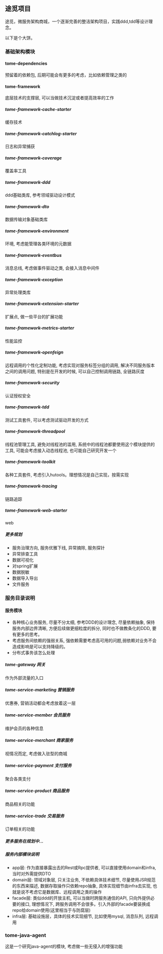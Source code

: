 ## 途觅项目
途觅，微服务架构商城，一个逐渐完善的整洁架构项目，实践ddd,tdd等设计理念。

以下是个大饼。
### 基础架构模块
#### tome-dependencies
预留着的依赖包, 后期可能会有更多的考虑，比如依赖管理之类的
#### tome-framework
底层技术的支撑层, 可以当做技术沉淀或者提高效率的工作
##### tome-framework-cache-starter
缓存技术
##### tome-framework-catchlog-starter
日志和异常捕获
##### tome-framework-coverage
覆盖率工具
##### tome-framework-ddd
ddd基础类库, 参考领域驱动设计模式
##### tome-framework-dto
数据传输对象基础类库
##### tome-framework-environment
环境, 考虑能管理各类环境的元数据
##### tome-framework-eventbus
消息总线, 考虑做事件驱动之类, 会接入消息中间件
##### tome-framework-exception
异常处理类库
##### tome-framework-extension-starter
扩展点, 做一些平台的扩展功能
##### tome-framework-metrics-starter
性能监控
##### tome-framework-openfeign
远程调用的个性化定制功能, 考虑实现对服务标签分组的调用, 解决不同服务版本之间的调用问题, 特别是在开发的时候, 可以自己控制调用链路, 全链路灰度
##### tome-framework-security
认证授权安全
##### tome-framework-tdd
测试工具套件, 可以考虑测试驱动开发的方式
##### tome-framework-threadpool
线程池管理工具, 避免对线程池的滥用, 系统中的线程池都要使用这个模块提供的工具, 可能会考虑接入动态线程池, 也可能自己研究开发一个
##### tome-framework-toolkit
各种工具套件, 考虑引入hutools。理想情况是自己实现，按需实现
##### tome-framework-tracing
链路追踪
##### tome-framework-web-starter
web
##### 更多规划
* 服务治理方向, 服务优雅下线, 异常摘除, 服务探针
* 异常排查工具
* 数据可视化
* 对spring扩展
* 数据脱敏
* 数据导入导出
* 文件服务

### 服务目录说明
#### 服务模块
* 各种核心业务服务, 尽量不分太细, 参考DDD的设计理念, 尽量依赖抽象, 保持服务内部边界清晰, 方便后续做更细粒度的拆分, 同时也不做教条化的DDD, 要有更多的思考。
* 考虑服务间依赖的强弱关系, 强依赖需要考虑高可用的问题,弱依赖对业务不会造成影响是可以支持降级的。
* 分布式事务该怎么处理
##### tome-gateway 网关
作为外部流量的入口
##### tome-service-marketing 营销服务
优惠券, 营销活动都会考虑放着这一层
##### tome-service-member 会员服务
维护会员的各种信息
##### tome-service-merchant 商家服务
视情况而定, 考虑做入驻型的商城
##### tome-service-payment 支付服务
聚合各类支付
##### tome-service-product 商品服务
商品相关的功能
##### tome-service-trade 交易服务
订单相关的功能
##### 更多服务在规划中...

##### 服务内部模块说明
* app层: 作为直接暴露出去的Rest或Rpc提供者, 可以直接使用domain和infra, 当时对外需提供DTO
* domain层: 领域对象层, 只关注业务, 不依赖具体技术细节, 尽量使用JSR规范的东西来描述, 数据存取操作只依赖repo抽象, 具体实现细节由infra去实现, 也就是说不考虑它是数据库、远程调用之类的操作
* facade层: 类似ddd的开放主机, 可以当做时跨服务通信的API, 只向外提供必要的接口, 理想情况下, 跨服务调用不会很多。引入外部的facade要装换成repo给domain使用(这里相当于与防腐层)
* infra层: 基础设施层，具体的技术实现细节, 比如使用mysql, 消息队列, 远程调用

### tome-java-agent
这是一个研究java-agent的模块, 考虑做一些无侵入的增强功能